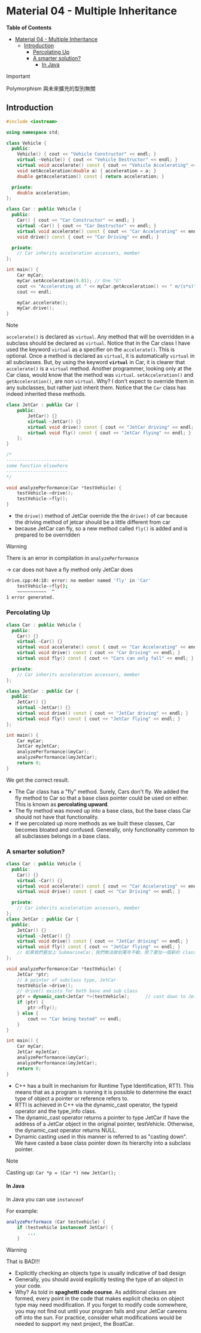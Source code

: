 # Material 04 - Multiple Inheritance

**Table of Contents**
- [Material 04 - Multiple Inheritance](#material-04---multiple-inheritance)
  - [Introduction](#introduction)
    - [Percolating Up](#percolating-up)
    - [A smarter solution?](#a-smarter-solution)
      - [In Java](#in-java)


> [!IMPORTANT]
> Polymorphism 與未來擴充的型別無關

## Introduction

```cpp
#include <iostream>

using namespace std;

class Vehicle {
  public:
    Vehicle() { cout << "Vehicle Constructor" << endl; }
    virtual ~Vehicle() { cout << "Vehicle Destructor" << endl; }
    virtual void accelerate() const { cout << "Vehicle Accelerating" << endl; }
    void setAcceleration(double a) { acceleration = a; }
    double getAcceleration() const { return acceleration; }

  private:
    double acceleration;
};

class Car : public Vehicle {
  public:
    Car() { cout << "Car Constructor" << endl; }
    virtual ~Car() { cout << "Car Destructor" << endl; }
    virtual void accelerate() const { cout << "Car Accelerating" << endl; }
    void drive() const { cout << "Car Driving" << endl; }

  private:
    // Car inherits acceleration accessors, member
};

int main() {
    Car myCar;
    myCar.setAcceleration(9.81); // One "G"
    cout << "Accelerating at " << myCar.getAcceleration() << " m/(s*s)";
    cout << endl;

    myCar.accelerate();
    myCar.drive();
}
```


> [!NOTE]
> `accelerate()` is declared as `virtual`. Any method that will be overridden in a subclass should be declared as `virtual`. 
> Notice that in the Car class I have used the keyword `virtual` as a specifier on the `accelerate()`. This is optional. Once a method is declared as `virtual`, it is automatically `virtual` in all subclasses. But, by using the keyword **`virtual`** in Car, it is clearer that `accelerate()` is a `virtual` method. Another programmer, looking only at the Car class, would know that the method was `virtual`.
> `setAcceleration()` and `getAcceleration()`, are non `virtual`. Why? I don't expect to override them in any subclasses, but rather just inherit them. Notice that the `Car` class has indeed inherited these methods.


```cpp
class JetCar : public Car {
    public:
        JetCar() {}
        virtual ~JetCar() {}
        virtual void drive() const { cout << "JetCar driving" << endl; }
        virtual void fly() const { cout << "JetCar flying" << endl; }
    };
}

/*
-----------------------
some function elsewhere
-----------------------
*/

void analyzePerformance(Car *testVehicle) {
    testVehicle->drive();
    testVehicle->fly();
}
```

- the `drive()` method of JetCar override the the `drive()` of car because the driving method of jetcar should be a little different from car
- because JetCar can fly, so a new method called `fly()` is added and is prepared to be overridden

> [!WARNING]
> There is an error in compilation in `analyzePerformance` 
> 
> -> car does not have a fly method only JetCar does

```bash
drive.cpp:44:18: error: no member named 'fly' in 'Car'
    testVehicle->fly();
    ~~~~~~~~~~~  ^
1 error generated.
```

### Percolating Up

```cpp
class Car : public Vehicle {
  public:
    Car() {}
    virtual ~Car() {}
    virtual void accelerate() const { cout << "Car Accelerating" << endl; }
    virtual void drive() const { cout << "Car Driving" << endl; }
    virtual void fly() const { cout << "Cars can only fall" << endl; }

  private:
    // Car inherits acceleration accessors, member
};

class JetCar : public Car {
  public:
    JetCar() {}
    virtual ~JetCar() {}
    virtual void drive() const { cout << "JetCar driving" << endl; }
    virtual void fly() const { cout << "JetCar flying" << endl; }
};

int main() {
    Car myCar;
    JetCar myJetCar;
    analyzePerformance(&myCar);
    analyzePerformance(&myJetCar);
    return 0;
}
```

We get the correct result.

- The Car class has a "fly" method. Surely, Cars don't fly. We added the fly method to Car so that a base class pointer could be used on either. This is known as **percolating upward**. 
- The fly method was moved up into a base class, but the base class Car should not have that functionality. 
- If we percolated up more methods as we built these classes, Car becomes bloated and confused. Generally, only functionality common to all subclasses belongs in a base class.

### A smarter solution?

```cpp
class Car : public Vehicle {
  public:
    Car() {}
    virtual ~Car() {}
    virtual void accelerate() const { cout << "Car Accelerating" << endl; }
    virtual void drive() const { cout << "Car Driving" << endl; }

  private:
    // Car inherits acceleration accessors, member
};
class JetCar : public Car {
  public:
    JetCar() {}
    virtual ~JetCar() {}
    virtual void drive() const { cout << "JetCar driving" << endl; }
    virtual void fly() const { cout << "JetCar flying" << endl; }
    // 如果我們要加上 SubmarineCar，我們無法做到萬年不動，除了要加一個新的 class 還要找到這裡修改，我們應該要做到「跟未來擴充的型別無關」
};

void analyzePerformance(Car *testVehicle) {
    JetCar *ptr;
    // A pointer of subclass type, JetCar
    testVehicle->drive();
    // drive() exists for both base and sub class
    ptr = dynamic_cast<JetCar *>(testVehicle);      // cast down to JetCar pointer
    if (ptr) {
        ptr->fly();
    } else {
        cout << "Car being tested" << endl;
    }
}

int main() {
    Car myCar;
    JetCar myJetCar;
    analyzePerformance(&myCar);
    analyzePerformance(&myJetCar);
    return 0;
}
```

- C++ has a built in mechanism for Runtime Type Identification, RTTI. This means that as a program is running it is possible to determine the exact type of object a pointer or reference refers to. 
- RTTI is achieved in C++ via the dynamic_cast operator, the typeid operator and the type_info class. 
- The dynamic_cast operator returns a pointer to type JetCar if have the address of a JetCar object in the original pointer, testVehicle. Otherwise, the dynamic_cast operator returns NULL. 
- Dynamic casting used in this manner is referred to as "casting down". We have casted a base class pointer down its hierarchy into a subclass pointer. 

> [!NOTE]
> Casting up: `Car *p = (Car *) new JetCar();`

#### In Java

In Java you can use `instanceof`

For example:
```java
analyzePerformace (Car testvehicle) {
    if (testvehicle instanceof JetCar) {
        ...
    }
```

> [!WARNING]
> That is BAD!!!
>
> - Explicitly checking an objects type is usually indicative of bad design  
> - Generally, you should avoid explicitly testing the type of an object in your code. 
> - Why? As told in **spaghetti code course**. As additional classes are formed, every point in the code that makes explicit checks on object type may need modification. If you forget to modify code somewhere, you may not find out until your program fails and your JetCar careens off into the sun. For practice, consider what modifications would be needed to support my next project, the BoatCar.



















